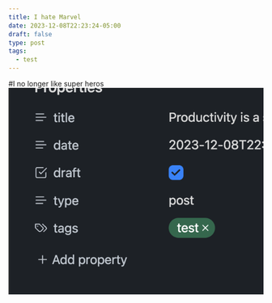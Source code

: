 ```yaml
---
title: I hate Marvel
date: 2023-12-08T22:23:24-05:00
draft: false
type: post
tags:
  - test
---
```

#I no longer like super heros
 ![img](props.png)